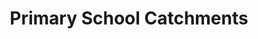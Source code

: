 ---
schema: default
title: Primary School Catchments
organization: Perth and Kinross Council
notes: >-
    Boundaries for primary school catchment areas excluding Roman Catholic schools.

resources:
  - name: Primary School Catchments HTML
  - url: >-
      http://opendata-pkc.opendata.arcgis.com/datasets/af3563afd1634f1e8622887390387fed_0
  - format: HTML

  - name: Primary School Catchments ESRI REST
  - url: >-
      https://services.arcgis.com/pfFDYSlYcp7mabvZ/arcgis/rest/services/Primary_School_Catchments/FeatureServer/0
  - format: ESRI REST

  - name: Primary School Catchments GEOJSON
  - url: >-
      http://opendata-pkc.opendata.arcgis.com/datasets/af3563afd1634f1e8622887390387fed_0.geojson
  - format: GEOJSON

  - name: Primary School Catchments CSV
  - url: >-
      http://opendata-pkc.opendata.arcgis.com/datasets/af3563afd1634f1e8622887390387fed_0.csv
  - format: CSV

  - name: Primary School Catchments KML
  - url: >-
      http://opendata-pkc.opendata.arcgis.com/datasets/af3563afd1634f1e8622887390387fed_0.kml
  - format: KML

  - name: Primary School Catchments ZIP
  - url: >-
      http://opendata-pkc.opendata.arcgis.com/datasets/af3563afd1634f1e8622887390387fed_0.zip
  - format: ZIP
license: Open Government Licence 3.0 (United Kingdom)
category:

  - boundary,catchment,primary,schools,education
maintainer: Perth and Kinross Council
maintainer_email: someone@example.com
---